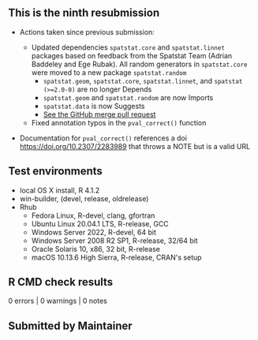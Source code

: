 ## This is the ninth resubmission

* Actions taken since previous submission:
  * Updated dependencies `spatstat.core` and `spatstat.linnet` packages based on feedback from the Spatstat Team (Adrian Baddeley and Ege Rubak). All random generators in `spatstat.core` were moved to a new package `spatstat.random`
    * `spatstat.geom`, `spatstat.core`, `spatstat.linnet`, and `spatstat (>=2.0-0)` are no longer Depends
    * `spatstat.geom` and `spatstat.random` are now Imports
    * `spatstat.data` is now Suggests
    * [See the GitHub merge pull request](https://github.com/machiela-lab/sparrpowR/commit/4df5d85343dd222c9d4b1ae30f894ed6482bcb52)
  * Fixed annotation typos in the `pval_correct()` function

* Documentation for `pval_correct()` references a doi <https://doi.org/10.2307/2283989> that throws a NOTE but is a valid URL
  
## Test environments
* local OS X install, R 4.1.2
* win-builder, (devel, release, oldrelease)
* Rhub
  * Fedora Linux, R-devel, clang, gfortran
  * Ubuntu Linux 20.04.1 LTS, R-release, GCC
  * Windows Server 2022, R-devel, 64 bit
  * Windows Server 2008 R2 SP1, R-release, 32/64 bit
  * Oracle Solaris 10, x86, 32 bit, R-release
  * macOS 10.13.6 High Sierra, R-release, CRAN's setup

## R CMD check results
0 errors | 0 warnings | 0 notes

## Submitted by Maintainer